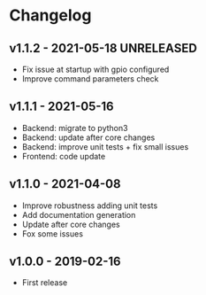 # Changelog

## v1.1.2 - 2021-05-18 UNRELEASED

* Fix issue at startup with gpio configured
* Improve command parameters check

## v1.1.1 - 2021-05-16

* Backend: migrate to python3
* Backend: update after core changes
* Backend: improve unit tests + fix small issues
* Frontend: code update

## v1.1.0 - 2021-04-08

* Improve robustness adding unit tests
* Add documentation generation
* Update after core changes
* Fox some issues

## v1.0.0 - 2019-02-16

* First release

